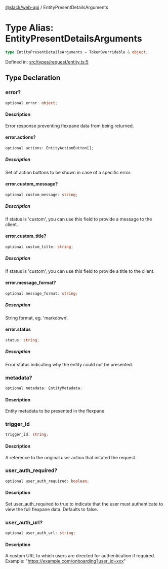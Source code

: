 [@slack/web-api](../index.md) / EntityPresentDetailsArguments

# Type Alias: EntityPresentDetailsArguments

```ts
type EntityPresentDetailsArguments = TokenOverridable & object;
```

Defined in: [src/types/request/entity.ts:5](https://github.com/slackapi/node-slack-sdk/blob/main/packages/web-api/src/types/request/entity.ts#L5)

## Type Declaration

### error?

```ts
optional error: object;
```

#### Description

Error response preventing flexpane data from being returned.

#### error.actions?

```ts
optional actions: EntityActionButton[];
```

##### Description

Set of action buttons to be shown in case of a specific error.

#### error.custom\_message?

```ts
optional custom_message: string;
```

##### Description

If status is 'custom', you can use this field to provide a message to the client.

#### error.custom\_title?

```ts
optional custom_title: string;
```

##### Description

If status is 'custom', you can use this field to provide a title to the client.

#### error.message\_format?

```ts
optional message_format: string;
```

##### Description

String format, eg. 'markdown'.

#### error.status

```ts
status: string;
```

##### Description

Error status indicating why the entity could not be presented.

### metadata?

```ts
optional metadata: EntityMetadata;
```

#### Description

Entity metadata to be presented in the flexpane.

### trigger\_id

```ts
trigger_id: string;
```

#### Description

A reference to the original user action that initated the request.

### user\_auth\_required?

```ts
optional user_auth_required: boolean;
```

#### Description

Set user_auth_required to true to indicate that the user must authenticate to view the full
 flexpane data. Defaults to false.

### user\_auth\_url?

```ts
optional user_auth_url: string;
```

#### Description

A custom URL to which users are directed for authentication if required.
Example: "https://example.com/onboarding?user_id=xxx"

